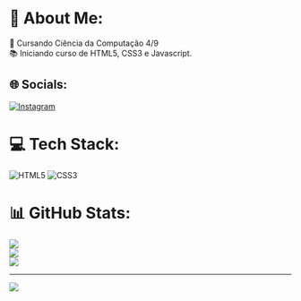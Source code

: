 # 💫 About Me:
🔭 Cursando Ciência da Computação 4/9<br>📚 Iniciando curso de HTML5, CSS3 e Javascript.<br>


## 🌐 Socials:
[![Instagram](https://img.shields.io/badge/Instagram-%23E4405F.svg?logo=Instagram&logoColor=white)](https://instagram.com/https://www.instagram.com/rafael_marques766/?next=%2F&hl=pt-br#) 

# 💻 Tech Stack:
![HTML5](https://img.shields.io/badge/html5-%23E34F26.svg?style=plastic&logo=html5&logoColor=white) ![CSS3](https://img.shields.io/badge/css3-%231572B6.svg?style=plastic&logo=css3&logoColor=white)
# 📊 GitHub Stats:
![](https://github-readme-stats.vercel.app/api?username=Rafael-marques-cmd&theme=monokai&hide_border=false&include_all_commits=false&count_private=false)<br/>
![](https://github-readme-streak-stats.herokuapp.com/?user=Rafael-marques-cmd&theme=monokai&hide_border=false)<br/>
![](https://github-readme-stats.vercel.app/api/top-langs/?username=Rafael-marques-cmd&theme=monokai&hide_border=false&include_all_commits=false&count_private=false&layout=compact)

---
[![](https://visitcount.itsvg.in/api?id=Rafael-marques-cmd&icon=0&color=0)](https://visitcount.itsvg.in)

<!-- Proudly created with GPRM ( https://gprm.itsvg.in ) -->
